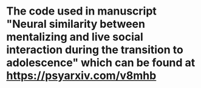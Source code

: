 # The code used in manuscript "Neural similarity between mentalizing and live social interaction during the transition to adolescence" which can be found at https://psyarxiv.com/v8mhb
